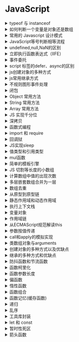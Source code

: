 # JavaScript

<details>
<summary>typeof 与 instanceof</summary>

> `typeof` 和 `instanceof` 常用来判断一个变量类型

typeof 一般只能返回如下几个结果: 

- number
- string
- boolean
- object
- function
- undefined

> `instanceof` 运算符判断是否属于某个构造的实例

#### 参考

- [JS中typeof与instanceof的区别](https://www.cnblogs.com/Trr-984688199/p/6180040.html)
- [JavaScript专题之类型判断(上)](https://github.com/mqyqingfeng/Blog/issues/28)
- [JavaScript专题之类型判断(下)](https://github.com/mqyqingfeng/Blog/issues/30)

</details>

<details>
<summary>如何判断一个变量是对象还是数组</summary>

- typeof + length

由于 `typeof` 都返回 `object`，因此需要加上 `length` 属性判断

```js
(o)=>{
  if(typeof o === 'object'){
    if( typeof o.length === 'number' ){
      return 'Array';
    } else {
      return 'Object';
    }
  }
}
```

- instanceof

```js
var obj = {};
var arr = [];

obj instanceof Object
arr instanceof Array
```

由于数组也是 `Object`，因此在判断的时候，需要先判断是否为 Array，然后才是 Object

```js
(o)=>{
  if(o instanceof Array){
    return 'Array';
  } else if(o instanceof Object){
    return 'Object';
  }
}
```

- constructor

```js
(o)=>{
  if(o.constructor === Array){
    return 'Array';
  } else if(o.constructor === Object){
    return 'Object';
  }
}
```

- toString()

数组原型和对象原型定义的toString()方法不同

```js
(o)=>{
  if(Object.prototype.toString.call(o) === '[object Array]'){
    return 'Array';
  } else if(Object.prototype.toString.call(o) === '[object Object]'){
    return 'Object';
  }
}
```

- Array.isArray()

```js
(o)=>{
  if(Array.isArray(o)){
    return 'Array';
  }
  return 'Object';
}
```

#### 参考

- [JS中typeof与instanceof的区别](https://www.cnblogs.com/Trr-984688199/p/6180040.html)
- [判断一个变量类型是数组还是对象](https://www.cnblogs.com/Walker-lyl/p/5597547.html)

</details>

<details>
<summary>常用的 Javascript 设计模式</summary>

> 设计模式：一套被反复使用、经过分类编目的、代码设计经验的总结

- 单体模式
- 工厂模式
- 单例模式
- 观察者模式（发布订阅模式）
- 策略模式
- 模板模式
- 代理模式
- 外观模式

#### 单体模式（不是单例）

> 只能被实例化一次，将一批相关的属性和方法组织在一起的对象

```js
const Singleton = {
  attribute: true,
  method1: ()=>{},
  method2: ()=>{}
};
```

#### 工厂模式

> 提供创建对象的接口，意思就是根据领导（调用者）的指示（参数），生产相应的产品（对象）

- `简单工厂模式`：使用一个类，通常为单体，来生成实例。
- `复杂工厂模式`：将其成员对象的实列化推到子类中，子类可以重写父类接口方法以便创建的时候指定自己的对象类型

```js
 // 简单工厂模式
const XMLHttpFactory = function(){};

XMLHttpFactory.createXMLHttp = function(){
  let XMLHttp = null;
  if (window.XMLHttpRequest){
    XMLHttp = new XMLHttpRequest()
  } else if (window.ActiveXObject){
    XMLHttp = new ActiveXObject("Microsoft.XMLHTTP")
  }
  return XMLHttp;
}

// XMLHttpFactory.createXMLHttp()这个方法根据当前环境的具体情况返回一个XHR对象。
const AjaxHander = function(){
  const XMLHttp = XMLHttpFactory.createXMLHttp();
}
```

```js
// 复杂工厂模式
const XMLHttpFactory =function(){};

XMLHttpFactory.prototype = {
　　// 如果真的要调用这个方法会抛出一个错误，它不能被实例化，只能用来派生子类
　　createFactory:function(){
  　　throw new Error('我是一个抽象方法，不能直接调用');
　　}
}

const XHRHandler = function(){}; // 定义一个子类

// 子类继承父类原型方法
extend( XHRHandler , XMLHttpFactory );

XHRHandler.prototype = new XMLHttpFactory(); // 把超类原型引用传递给子类,实现继承
XHRHandler.prototype.constructor = XHRHandler; // 重置子类原型的构造器为子类自身

//重新定义createFactory 方法
XHRHandler.prototype.createFactory = function(){
  var XMLHttp = null;
  if (window.XMLHttpRequest){
    XMLHttp = new XMLHttpRequest();
  } else if (window.ActiveXObject){
    XMLHttp = new ActiveXObject("Microsoft.XMLHTTP")
  }
  return XMLHttp;
}
```

#### 单例模式

> 单例模式定义了一个对象的创建过程，此对象只有一个单独的实例

```js
var single = (function(){
  var instance;

  function getInstance(){
　　// 如果该实例存在，则直接返回，否则就对其实例化
    if( instance === undefined ){
        instance = new Constructor();
    }
    return instance;
  }

  function Constructor(){
    // ... 生成单例的构造函数的代码
  }

  return {
      getInstance : getInstance
  }
})();
```

#### 观察者模式

> 定义对象间的一种一对多的依赖关系，以便当一个对象的状态发生改变时，所有依赖于它的对象都得到通知并自动刷新，也被称为是发布订阅模式。  
它需要一种高级的抽象策略，以便订阅者能够彼此独立地发生改变，而发行方能够接受任何有消费意向的订阅者  

```js
var pubsub = {};   // 定义发布者

(function (q) {

  var list = [],  //回调函数存放的数组，也就是记录有多少人订阅了我们东西
    subUid = -1;

  // 发布消息,遍历订阅者
  q.publish = function (type, content) {
    // type 为文章类型，content为文章内容

    // 如果没有人订阅，直接返回
    if (!list[type]) {

      return false;
    }

    setTimeout(function () {
      var subscribers = list[type],
        len = subscribers ? subscribers.length : 0;

      while (len--) {
        // 将内容注入到订阅者那里
        subscribers[len].func(type, content);
      }
    }, 0);

    return true;

  };
  //订阅方法，由订阅者来执行
  q.subscribe = function (type, func) {
    // 如果之前没有订阅过
    if (!list[type]) {
      list[type] = [];
    }

    // token相当于订阅者的id，这样的话如果退订，我们就可以针对它来知道是谁退订了。
    var token = (++subUid).toString();
    // 每订阅一个，就把它存入到我们的数组中去
    list[type].push({
      token: token,
      func: func
    });
    return token;
  };
  //退订方法
  q.unsubscribe = function (token) {
    for (var m in list) {
      if (list[m]) {
        for (var i = 0, j = list[m].length; i < j; i++) {
          if (list[m][i].token === token) {
            list[m].splice(i, 1);
            return token;
          }
        }
      }
    }
    return false;
  };

}(pubsub));

//将订阅赋值给一个变量，以便退订
var xing = pubsub.subscribe('JavaScript', function (type, content) {
  console.log('xing订阅的' + type + ": 内容内容为：" + content);
});

// 发布通知
pubsub.publish('JavaScript', '关于js的内容');
// 退订
pubsub.unsubscribe(girlA);
```

#### 策略模式

> 策略模式指的是定义一些列的算法，把他们一个个封装起来，目的就是将算法的使用与算法的实现分离开来。说白了就是以前要很多判断的写法，现在把判断里面的内容抽离开来，变成一个个小的个体

- Before

```js
function Price(personType, price) {
  //vip 5 折
  if (personType == 'vip') {
    return price * 0.5;
  } 
  else if (personType == 'old'){ //老客户 3 折
    return price * 0.3;
  } else {
    return price; //其他都全价
  }
}
```

- After

```js
// 对于vip客户
function vipPrice() {
  this.discount = 0.5;
}

vipPrice.prototype.getPrice = function (price) {
  　　return price * this.discount;
}
// 对于老客户
function oldPrice() {
  this.discount = 0.3;
}

oldPrice.prototype.getPrice = function (price) {
  return price * this.discount;
}
// 对于普通客户
function Price() {
  this.discount = 1;
}

Price.prototype.getPrice = function (price) {
  return price;
}

// 上下文，对于客户端的使用
function Context() {
  this.name = '';
  this.strategy = null;
  this.price = 0;
}

// strategy 不同客户对应的策略
Context.prototype.set = function (name, strategy, price) {
  this.name = name;
  this.strategy = strategy;
  this.price = price;
}
Context.prototype.getResult = function () {
  console.log(this.name + ' 的结账价为: ' + this.strategy.getPrice(this.price));
}

var context = new Context();
var vip = new vipPrice();
context.set('Vip', vip, 200);
context.getResult(); // Vip 的结账价为: 100
```

#### 模板模式

> 将一些公共方法封装到父类，子类可以继承这个父类，并且可以在子类中重写父类的方法，从而实现自己的业务逻辑

```js
var Interview = function () { };
// 笔试
Interview.prototype.writtenTest = function () {
  console.log("父类前端笔试");
};
// 技术面试
Interview.prototype.technicalInterview = function () {
  console.log("父类技术面试");
};

// 代码初始化
Interview.prototype.init = function () {
  this.writtenTest();
  this.technicalInterview();
};

// 重写父类方法，继承父类其他方法。
var AliInterview = function () { };
// 重置原型，即继承
AliInterview.prototype = new Interview();

// 子类重写方法 实现自己的业务逻辑
AliInterview.prototype.writtenTest = function () {
  console.log("子类前端面试");
}
var AliInterview = new AliInterview();
AliInterview.init();

// 子类前端笔试
// 父类技术面试
```

#### 代理模式

> 代理模式的中文含义就是帮别人做事，javascript的解释为：把对一个对象的访问, 交给另一个代理对象来操作.

```js
// 补打卡事件
var fillOut = function (lateDate) {
  this.lateDate = lateDate;
};

// Boss
var Boss = function (fillOut) {
  this.state = function (isSuccess) {
    console.log("忘记打卡的日期为：" + fillOut.lateDate + ", 补打卡状态：" + isSuccess);
  }
};
// 秘书代理boss 完成补打卡审批
var Secretary = function (fillOut) {
  this.state = function (isSuccess) {
    (new Boss(fillOut)).state(isSuccess); // 替Boss审批
  }
};

// 调用方法：
var secretary = new Secretary(new fillOut("2016-9-11"));
secretary.state("补打卡成功");
```

#### 外观模式

> 通过编写一个单独的函数，来简化对一个或多个更大型的，可能更为复杂的函数的访问。也就是说可以视外观模式为一种简化某些内容的手段，说白了，外观模式就是一个函数，封装了复杂的操作

比如一个跨浏览器的ajax调用

```js
function ajax(type, url, callback, data) {
  // 根据当前浏览器获取对ajax连接对象的引用
  var xhr = (function () {
    if (window.XMLHttpRequest) {
      return new XMLHttpRequest(); // 所有现代浏览器所使用的标准方法
    } else if (window.ActiveXObject) {
      return new ActiveXObject(); // 较老版本的internet Explorer兼容
    }
    // 如果没能找到相关的ajax连接对象，则跑出一个错误。
    throw new Error("Ajax not support in this browser.")
  }()),
    STATE_LOADED = 4,
    STATUS_OK = 200;
  // 一但从服务器收到表示成功的相应消息，则执行所给定的回调方法
  xhr.onreadystatechange = function{
    if (xhr.readyState !== STATE_LOADED) {
      return;
    }
    if (xhr.state == STATUS_OK) {
      callback(xhr.responseText);
    }
  }

  // 使用浏览器的ajax连接对象来向所给定的URL发出相关的调用
  xhr.open(type.toUpperCase(), url);
  xhr.send(data);
}

// 使用方法
ajax("get", "/api/fetch", function (result) {
  alert('收到的数据为：' + result);
})
```

#### 参考

- [常用的javascript设计模式](https://www.cnblogs.com/xianyulaodi/p/5827821.html)

</details>

<details>
<summary> JavaScript等号判断相等流程 </summary>

#### ===运算符判断相等的流程是怎样的

- 类型不同，不等
- null，undefined，boolean，number这四个类型的只要值(数值)相等，就相等，0 === 0 //true
- 只要其中有一个为NAN，则不等
- string类型，长度/内容/编码不同，都是不等，相同位置包含相同的16位，相等
- 指向相同的对象，数组，函数，则相等，若指向不同对象，不等

#### ==运算符判断相等的流程是怎样的

- 若类型不同，则按===规则判断
- 类型不同，则启用隐式类型转换
- 有NAN，一律返回false
- 有布尔类型，布尔类型转换成数字比较
- 有string类型，两种情况： 1. 对象，对象用toString方法转换成string相比。2.数字，string类型转换成数字进行比较
- null和undefined不会相互转换，相等
- 有数字类型，和对象相比，对象用valueof转换成原始值进行比较
- 其他情况，一律返回false

#### 参考

- [javascript等号判断相等流程](https://segmentfault.com/a/1190000006813184)

</details>

<details>
<summary> undefined,null,NaN的区别 </summary>

#### 类型分析

> JavaScript中的数据类型有 undefined,boolean,number,string,object等5种，前4种为原始类型，第5种为引用类型

```js
var a1;
var a2 = true;
var a3 = 1;
var a4 = "Hello";
var a5 = new Object();
var a6 = null;
var a7 = NaN;
var a8 = undefined;

typeof a  // undefined
typeof a1 // undefined
typeof a2 // boolean
typeof a3 // number
typeof a4 // string
typeof a5 // object
typeof a6 // object
typeof a7 // number
```

可以看出 `未定义的值` 和定义未赋值的为 `undefined`，`null` 是一种特殊的 `object` ,`NaN` 是一种特殊的 `number`

#### 比较运算

```js
var a1;  // undefined
var a2 = null;
var a3 = NaN;

a1 == a2 // true
a1 != a2 // false
a1 == a3 // false
a1 != a3 // true
a2 == a3 // false
a2 != a3 // true
a3 == a3 // false
a3 != a3 // true
```

1）`undefined` 与 `null` 是相等  
2）`NaN` 与任何值都不相等，与自己也不相等  

> null 表示无值，而 undefined 表示一个未声明的变量，或已声明但没有赋值的变量，或一个并不存在的对象属性

#### 参考

- [undefined,null,NaN的区别](https://www.jb51.net/article/44472.htm)

</details>

<details>
<summary>立即执行函数表达式（IIFE）</summary>

#### 参考

- [立即执行函数表达式（IIFE）](https://segmentfault.com/a/1190000003985390)

</details>

<details>
<summary>事件委托</summary>

#### 参考

- [事件委托](https://www.cnblogs.com/liugang-vip/p/5616484.html)

</details>

<details>
<summary>script 标签的defer、async的区别</summary>

> 由于解释器在解析执行js代码期间会阻塞页面其余部分的渲染，对于存在大量js代码的页面来说会导致浏览器出现长时间的空白和延迟

- `defer` 和 `async` 在网络加载过程是一致的，都是异步加载并执行的
- 两者的区别在于脚本加载完成之后何时执行，`defer` 执行需要等到文档所有元素解析完成之后，DOMContentLoaded事件触发执行之前，而 `async` 是加载完成后立即执行
- 如果存在多个有 `defer` 属性的脚本，那么它们是按照 `加载顺序` 执行脚本的；而对于 `async`，它的加载和执行是紧紧挨着的，无论声明顺序如何，只要加载完成就立刻执行，它对于应用脚本用处不大，因为它完全不考虑依赖

#### 参考

- [script标签中defer和async属性的区别](https://www.cnblogs.com/neusc/archive/2016/08/12/5764162.html)

</details>

<details>
<summary>js创建对象的多种方式</summary>

- 对象字面量
- 内置构造函数
- 构造函数模式
- 原型
- class

#### 参考

- [js创建对象的多种方式及优缺点](https://www.cnblogs.com/cythia/p/6958021.html)
- [JavaScript深入之创建对象的多种方式以及优缺点](https://github.com/mqyqingfeng/Blog/issues/15)

</details>

<details>
<summary>js常用继承方式</summary>

- 原型

```js
function Parent() { }
function Child() {}

Child.prototype = new Parent();
```

- 构造函数

```js
function Parent(name, age) {
  this.name = name;
  this.age = age;
}

function Child(name, age) {
  Parent.call(this, name, age); // 或者apply
}
```

- extends

```js
class Parent (){ }
class Child extends Parent { }
```

#### 参考

- [js中实现继承的几种方式](https://www.cnblogs.com/diligentYe/p/6413450.html)
- [JavaScript深入之继承的多种方式和优缺点](https://github.com/mqyqingfeng/Blog/issues/16)

</details>

<details>
<summary>不规则图形事件处理</summary>

**热区处理**

</details>

<details>
<summary>闭包</summary>

> 一个拥有许多变量和绑定了这些变量的环境的表达式（通常是一个函数），因而这些变量也是该表达式的一部分

> 闭包 = 函数 + 函数能够访问的自由变量  
> 自由变量是指在函数中使用的，但既不是函数参数也不是函数的局部变量的变量

**从技术的角度讲，所有的JavaScript函数都是闭包**

```js
var a = 1;

function foo() {
  console.log(a);
}

foo();
```

> foo 函数可以访问变量 a，但是 a 既不是 foo 函数的局部变量，也不是 foo 函数的参数，所以 a 就是自由变量。  
> 那么，函数 foo + foo 函数访问的自由变量 a 不就是构成了一个闭包嘛

因此这也就能解释为什么 `所有的JavaScript函数都是闭包`

#### 参考

- [全面理解Javascript闭包和闭包的几种写法及用途](https://www.cnblogs.com/yunfeifei/p/4019504.html)
- [学习Javascript闭包（Closure）](http://www.ruanyifeng.com/blog/2009/08/learning_javascript_closures.html)
- [JavaScript深入之闭包](https://github.com/mqyqingfeng/Blog/issues/9)

</details>

<details>
<summary>Object 常用方法</summary>

#### 参考

- [Object | MDN](https://developer.mozilla.org/zh-CN/docs/Web/JavaScript/Reference/Global_Objects/Object)

</details>

<details>
<summary>String 常用方法</summary>

#### 参考

- [String | MDN](https://developer.mozilla.org/en-US/docs/Web/JavaScript/Reference/Global_Objects/String)

</details>

<details>
<summary>Array 常用方法</summary>

#### 参考

- [Array | MDN](https://developer.mozilla.org/en-US/docs/Web/JavaScript/Reference/Global_Objects/Array)

</details>

<details>
<summary>JS 实现千分位</summary>

- 正则

```js
function format (num) {  
  var reg=/\d{1,3}(?=(\d{3})+$)/g;   
  return (num + '').replace(reg, '$&,');  
}
```

- for循环

```js
function format(num){  
  num=num+'';//数字转字符串  
  var str="";//字符串累加  
  for(var i=num.length- 1,j=1;i>=0;i--,j++){  
      if(j%3==0 && i!=0){//每隔三位加逗号，过滤正好在第一个数字的情况  
          str+=num[i]+",";//加千分位逗号  
          continue;  
      }  
      str+=num[i];//倒着累加数字
  }  
  return str.split('').reverse().join("");//字符串=>数组=>反转=>字符串  
} 
```

#### 参考

- [JS 实现千分位](https://www.cnblogs.com/lvmylife/p/8287247.html)

</details>

<details>
<summary>深拷贝</summary>

```js
function deepClone(obj){
    let objClone = Array.isArray(obj)?[]:{};
    if(obj && typeof obj==="object"){
        for(key in obj){
            if(obj.hasOwnProperty(key)){
                //判断ojb子元素是否为对象，如果是，递归复制
                if(obj[key]&&typeof obj[key] ==="object"){
                    objClone[key] = deepClone(obj[key]);
                }else{
                    //如果不是，简单复制
                    objClone[key] = obj[key];
                }
            }
        }
    }
    return objClone;
}
```

#### 参考

- [JS 深拷贝](https://www.cnblogs.com/echolun/p/7889848.html)
- [JavaScript专题之深浅拷贝](https://github.com/mqyqingfeng/Blog/issues/32)

</details>

<details>
<summary>函数式编程</summary>

> 将复杂过程抽象成单一处理逻辑的纯函数编码思想，即一个函数只干一件事件，相同输入对应相同输出，不受外部环境影响，执行过程也不影响外部环境

#### 参考

- [漫谈 JS 函数式编程](http://web.jobbole.com/91602/)

</details>

<details>
<summary>import 和 require</summary>

- `require` 是 `AMD|CommonJS` 规范的实现，动态加载模块，在运行时确定模块的依赖关系及输入/输出的变量
- `import` 静态加载，在编译时期就确定输入/输出的变量

#### 参考

- [JS 中的require 和 import 区别](https://www.cnblogs.com/ariel-zhang/p/7127714.html)
- [Javascript(es2016) import和require用法和区别](https://blog.csdn.net/chinaycheng/article/details/52559439)
- [前端模块化（CommonJs,AMD和CMD）](https://www.jianshu.com/p/d67bc79976e6)

</details>

<details>
<summary>回调狱</summary>

- Promise
- async / await
- Generator
- * / yeild

#### 参考

- [JavaScript中避免回调地狱方法](https://blog.csdn.net/m0_37263637/article/details/80742239)

</details>

<details>
<summary>JS实现sleep</summary>

```js
function sleep(numberMillis) {
  var now = new Date();
  var exitTime = now.getTime() + numberMillis;
  while (true) {
    now = new Date();
    if (now.getTime() > exitTime)
      return;
  }
} 
```

#### 参考

- [javascript里模拟sleep(两种实现方式)](https://www.jb51.net/article/33581.htm)

</details>

<details>
<summary>值类型和引用类型</summary>

- 基本数据类型：`undefined`、`null`、`boolean`、`number`、`string`、`symbol`
- 引用数据类型：`object`、`array`、`function`

值类型直接指向值，引用类型指向内存地址

#### 参考

- [JS 的基本数据类型和引用数据类型](https://github.com/zanjs/awesome-frontend-interview/issues/6)

</details>

<details>
<summary>mul函数</summary>

- 递归 和 valueOf

```js
function mul(x) {
  const res = (y) => mul(x * y);
  res.valueOf = () => x;
  return res;
}
```

#### 参考

- [mul函数](https://www.cnblogs.com/newh5/p/6337038.html)

</details>

<details>
<summary>简单的模板引擎</summary>

主要思想通过 `new Function` 构造可执行的方法

```js
var fn = new Function("arg", "console.log(arg + 1);");
```

等同于

```js
var fn = function(arg) {
  console.log(arg + 1);
}
```

#### 参考

- [教你使用javascript简单写一个页面模板引擎](https://www.jb51.net/article/65480.htm)
- [underscore 系列之实现一个模板引擎(上)](https://github.com/mqyqingfeng/Blog/issues/63)
- [underscore 系列之实现一个模板引擎(下)](https://github.com/mqyqingfeng/Blog/issues/70)

</details>

<details>
<summary>JS 切割等长度的小数组</summary>

```js
const chunk = (arr, size) =>
Array.from({length: Math.ceil(arr.length / size)}, (v, i) => arr.slice(i * size, i * size + size));
// chunk([1,2,3,4,5], 2) -> [[1,2],[3,4],[5]]
```

#### 参考

- [30-seconds-of-code](https://github.com/kujian/30-seconds-of-code#chunk)

</details>

<details>
<summary>计算数组中值的出现次数</summary>

```js
const counts = (arr, value) => arr.reduce((a, v) => v === value ? a + 1 : a + 0, 0);
```

#### 参考

- [30-seconds-of-code](https://github.com/kujian/30-seconds-of-code#countoccurrences)

</details>

<details>
<summary>多层嵌套数组合并为一层</summary>

```js
const deepFlatten = arr => [].concat(...arr.map(v => Array.isArray(v) ? deepFlatten(v) : v));
```

#### 参考

- [30-seconds-of-code](https://github.com/kujian/30-seconds-of-code#deepFlatten)

</details>

<details>
<summary>数组去重</summary>

这种方式有意思哈

```js
const unique = arr => arr.filter(i => arr.indexOf(i) === arr.lastIndexOf(i));
```

#### 参考

- [30-seconds-of-code](https://github.com/kujian/30-seconds-of-code#filternonunique)
- [JavaScript专题之数组去重](https://github.com/mqyqingfeng/Blog/issues/27)

</details>

<details>
<summary>从原型到原型链</summary>

`prototype` `__proto__` 是属性，并不是原型；`prototype` 是构造函数上的属性，而 `__proto__` 是实例对象上的属性; 而 构造的`prototype`属性指向的是一个对象，而这个对象才是原型，而实例对象的`__proto__`属性也是执行这个原型

即： `构造.prototype` === `原型` === `实例.__proto__`

而原型有一个 `constructor` 属性，这个属性指向的又是构造，因此又有了 

`原型.constructor` === `构造`,也有了下边的推导：

`原型.constructor` === `构造` === `构造.prototype.constructor` === `实例.__proto__.constructor`

#### 参考

- [JavaScript深入系列](https://github.com/mqyqingfeng/Blog/issues/2)

</details>

<details>
<summary>静态作用域和动态作用域</summary>

> 一个概念 静态作用域 即是 `词法作用域`

- JavaScript 采用的是`词法作用域`，函数的作用域在函数定义的时候就决定了
- 相对于静态的`动态作用域`，动态的作用域是在函数执行的时候决定的.

**变量提升**： 提升的是`声明`，不包含初始操作  
**函数提升**：同样提升的是 函数`声明`,而函数表达式不能提升的(`var fun = ()=>{}`; fun，虽然是个函数，但它(`fun`)是一个函数表达式，和普通的变量声明一样)，且 **函数提升优先级高于变量提升** ，如  

```js
f(); 
var scope = "local scope"; 
function f() { return ; } // 这里的scope是undefined

// 等价于

function f() {return scope};
var scope; // 变量提升，提升的只是申明
f(); // 执行的时候变量并没有赋值，所以是undefined
scope = "local scope";
```

#### 参考

- [JavaScript词法作用域和动态作用域](https://github.com/mqyqingfeng/Blog/issues/3)

</details>

<details>
<summary>执行上下文栈</summary>

> 管理JavaScript执行上下文的栈对象

JavaScript 的可执行代码(executable code)的类型：

- 全局代码
- 函数代码
- eval代码

栈底是全局上下文，只有当整个应用程序结束的时候，`执行上下文栈 EC-Stack`才会被清空

#### 参考

- [JavaScript深入之执行上下文栈](https://github.com/mqyqingfeng/Blog/issues/4)

</details>

<details>
<summary>变量对象</summary>

> 当 JavaScript 代码执行一段可执行代码(executable code)时，会创建对应的执行上下文(execution context)。对于每个执行上下文，都有三个重要属性：

- 变量对象(Variable object，VO)
- 作用域链(Scope chain)
- this

> 变量对象是与执行上下文相关的数据作用域，存储了在上下文中定义的变量和函数声明

`变量对象` ：个人理解为存储了当前上下文对象下的 `变量`和 `函数声明` 的一个容器对象  

> 不同上下文下的变量对象是不同的，分为 `全局上下文下的变量对象` 和 `函数上下文下的变量对象`

### 全局上下文下的变量对象

> 全局上下文中的变量对象就是全局对象，如 浏览器中的 `window` 对象，Nodejs中的 `global`  
> 全局上下文下的变量对象使用 `VO` 表示  

### 函数上下文下的变量对象

> 函数上下文下中我们使用活动对象(activation object) `AO` 来表示变量对象

> **活动对象和变量对象其实是一个东西**，只是变量对象是规范上的或者说是引擎实现上的，不可在 JavaScript 环境中访问，只有到当进入 `一个执行上下文` 中，这个执行上下文的变量对象才会被激活，所以才叫 `activation object` ，而只有被激活的变量对象，也就是活动对象上的各种属性才能被访问

个人理解为：变量对象是一个抽象的概念或抽象实现，最开始（`声明的阶段`）是不能直接获取的；而只有在 `进入函数上下文`，`执行` 的时候（`解析的阶段`）才能被访问，也就是从 `VO`要变成 `AO`的话，需要 `进入函数上下文`

**执行上下文的代码会分成两个阶段进行处理：分析和执行，我们也可以叫做：**

- 进入执行上下文
- 代码执行

### 进入执行上下文

> 当进入执行上下文时，这时候还没有执行代码，

变量对象会包括：

1. 函数的所有形参 (如果是函数上下文)
    - 由名称和对应值组成的一个变量对象的属性被创建
    - 没有实参，属性值设为 undefined
2. 函数声明
    - 由名称和对应值（函数对象(function-object)）组成一个变量对象的属性被创建
    - 如果变量对象已经存在相同名称的属性，则完全替换这个属性
3. 变量声明
    - 由名称和对应值（undefined）组成一个变量对象的属性被创建；
    - 如果变量名称跟已经声明的形式参数或函数相同，则变量声明不会干扰已经存在的这类属性

个人理解为：分为三个阶段:

> 函数上下文才会有这个阶段，会先进行函数参数的声明，即 `形参初始阶段`，这个阶段变量对象的`属性`的会被创建，而形参的名称作为 `key`，值 `value` 为调用时的值；这个阶段没有实参，其值全都是 `undefined`,如：

```js
AO = {
  arguments:{...},
  param: value,
  param: value,
}
```

> 第二个阶段是 `函数声明的阶段` ，在这个阶段中变量对象 `属性`被创建，而 `函数名` 会作为 `key`，其值是这个函数，如果存在同名函数的话，后边的会覆盖前边的函数声明，如：

```js
AO = {
  arguments:{...},
  fun: ()=>{},
  fun: ()=>{},
}
```

> 第三个阶段是 `变量声明的阶段` ，在这个阶段变量被声明，`变量名` 作为 `key`,其值全都是 `undefined`，如果变量名称跟 `已经声明的形式参数` 或 `函数相同`，那么这个变量声明直接跳过(忽略不执行)，因此 *变量声明不会干扰已经存在的这个属性*，如：

```js
AO = {
  arguments:{...},
  variable: undefined,
  variable: undefined,
}
```

### 代码执行阶段

> 在代码执行阶段，会顺序执行代码，根据代码，修改变量对象的值

```js
AO = {
  arguments:{...},
  param: value,
  param: value,
  fun: ()=>{},
  fun: ()=>{},
  variable: value,
  variable: value,
}
```

> 总结

- `全局上下文`的 `变量对象` 初始化是 `全局对象`
- `函数上下文` 的 `变量对象` 初始化 `只` 包括 `Arguments 对象`
- 在 `进入执行上下文` 时会给 `变量对象` 添加 `形参`、`函数声明`、`变量声明` 等初始的属性值
- 在 `代码执行` 阶段，会再次修改变量对象的属性值，`具体的代码执行操作`

注意：

> 注重注意的是`进入执行上下文`第二个阶段，这个阶段有了 `形参` `函数声明` 但 `变量声明` 只是声明，变量具体的值需要到代码执行的时候才能确定

如下代码：

```js
console.log(foo);

function foo(){
    console.log("foo");
}

var foo = 1;
```

等价于

```js
var foo = ()=>{} // 函数声明，函数提升
// var foo; 变量声明，变量提升，由于与函数同名，被忽略，因此不执行
console.log(foo); // 打印出来的值是函数

foo = 1; // foo 被重新赋值为变量的值
```

#### 参考

- [JavaScript深入之变量对象](https://github.com/mqyqingfeng/Blog/issues/5)

</details>

<details>
<summary>作用域链</summary>

> 当查找变量的时候，会先从当前上下文的变量对象中查找，如果没有找到，就会从父级(词法层面上的父级)执行上下文的变量对象中查找，一直找到全局上下文的变量对象，也就是全局对象。这样由多个执行上下文的变量对象构成的链表就叫做作用域链

个人理解为：作用域链就是保存了当前上下文，和所有父级(词法层面父级)上下文的一个栈集合，而这个上下文环境是使用 `VO` 对象保存，而在函数具体的执行阶段(执行代码的时候) ，由 `VO` 转化成 `AO`，而这个作用域链会在函数中使用一个叫 `Scope` 的属性定义，`Scope` 就是当前函数能访问的所有上下文的集合数组，因此函数能根据这个集合查找自己能访问的属性或变量

如原文例子：

```js
function foo() {
  function bar() {
    ...
  }
}
```

1. 第一步：`foo` 函数进入到函数声明，形参初始化，变量声明的阶段，这个时候呢，会创建 `VO`对象，并保存当前函数能访问的`VO`引用到上下文中的 `Scope`，最外层始终是有一个 `全局VO` 的，不然我们怎么能在函数内部访问到全局变量和函数呢，即

```js
// foo 的 VO 对象
VO = {
  arguments: {...},
  bar: undefined,
  this,
}
```

```js
ECStack = [
  fooContext:{
    Scope:[global.VO]
  },
  globalContext,
]
```

2. 函数 `foo` 执行的时候，会先做好准备工作（预编译吧），VO 变成 `AO`，并在这个阶段完成变量赋值等初始操作，并且 把当前函数的作用域保存到 上下文的作用域链 `Scope` 当中,即

```js
ECStack = [
  fooContext:{
    Scope:[foo.AO, global.VO]
  },
  globalContext:{
    Scope:[global.VO]
  },
]
```

至于为什么在函数执行阶段的准备阶段，才进行当前作用域链的拷贝工作，个人理解为在之前的阶段（声明阶段），函数自己都不知道能访问到哪些东西，因为申明阶段的所有变量都是 `undefined`,因此在 `完成准备阶段之后，执行代码之前`，保存当前上下文的引用到作用域链，那么接下来执行代码的时候就能够通过作用域链访问到所有定义过的属性或方法

3. 在 `foo` 进入上下文，foo内部函数声明阶段的时候，`bar` 函数被申明，那么`bar` 的 `AO` 被创建，同样的也会保留自己能访问到的所有父级上下文到自己上下文的 `Scope` ，即

```js
ECStack = [
  barContext:{
    Scope:[bar.AO, foo.VO, global.VO]
  },
  fooContext:{
    Scope:[foo.AO, global.VO]
  },
  globalContext:{
    Scope:[global.VO]
  },
]
```

有点比较重要的是 `只有当函数执行的时候才会进行压栈的操作`，上边的 `ECStack` 只是为了展示 `Scope` 保存的内容  

其次，在我们的 `闭包` 操作当中，内部函数(`bar`)在外部函数(`foo`)执行结束后，任能继续访问外部函数定义的变量，那也是因为 `内部函数` 的上下文中作用域链保存了外部函数的 `AO` 对象，即使 外部函数已经执行完毕，并外部上下文被销毁，但由于还保留着对外部 `AO` 的引用，内存中数据并没有销毁，因此也是能够访问的，那么如下闭包的例子也就能解释了

```js
function outter() {
  var param = 1;
  function inner() {
    console.log(param)
  }

  return inner;
}

outter()();
```

#### 参考

- [JavaScript深入之作用域链](https://github.com/mqyqingfeng/Blog/issues/6)
- [JavaScript深入之执行上下文](https://github.com/mqyqingfeng/Blog/issues/8)

</details>

<details>
<summary>从ECMAScript规范解读this</summary>

还理解不了😅

#### 参考

- [JavaScript深入之从ECMAScript规范解读this](https://github.com/mqyqingfeng/Blog/issues/7)

</details>

<details>
<summary>参数按值传递</summary>

函数参数传递的时候，参数数据类型分为

- 值类型
- 引用类型

但这只是参数的类型，真正在传递给函数的时候，值类型传递值的拷贝  

而引用类型参数传递 **引用的拷贝**，原文讨论中有一个形象的比喻就是，`文件`、`文件夹` 和 `快捷方式` ，那么值传递就是直接拷贝文件，而引用类型是拷贝的快捷方式，因此在函数内部 `直接` 修改值，就是修改了快捷方式，将引用地址改变而已，并没有修改引用地址所指向的具体指，然后在函数内部修改 `引用地址所指向的值`,那么相当于修改原来的文件

#### 参考

- [JavaScript深入之参数按值传递](https://github.com/mqyqingfeng/Blog/issues/10)

</details>

<details>
<summary>call和apply的模拟实现</summary>

思路为：

- 将函数赋值给要绑定的 `this` 对象的一个属性
- 执行这个属性指向的函数
- 删除该属性

```js
Function.prototype.call = function(context) {
  // 首先要获取调用call的函数，用this可以获取
  context.fn = this; // 将函数赋值给要绑定的 `this` 对象的一个属性
  context.fn(); // 执行这个属性指向的函数
  delete context.fn; // 删除该属性
}

var foo = {
  value: 1
};

function bar() {
  console.log(this.value);
}

bar.call(foo);
```

#### 参考

- [JavaScript深入之call和apply的模拟实现](https://github.com/mqyqingfeng/Blog/issues/11)

</details>

<details>
<summary>类数组对象与arguments</summary>

#### 参考

- [JavaScript深入之类数组对象与arguments](https://github.com/mqyqingfeng/Blog/issues/14)

</details>

<details>
<summary>创建对象的多种方式以及优缺点</summary>

4.1

```js
function Person(name) {
    this.name = name;
    if (typeof this.getName != "function") {
        Person.prototype = {
            constructor: Person,
            getName: function () {
                console.log(this.name);
            }
        }
    }
}

var person1 = new Person('kevin');
var person2 = new Person('daisy');

// 报错 并没有该方法
person1.getName();

// 注释掉上面的代码，这句是可以执行的。
person2.getName();
```

个人对于原文这个示例的理解：

> 讨论中有个示例图，解释的比较清楚的一点是：js创建一个对象时是 `先建立原型关系`，而 `后执行构造函数`  
那么在 `第一个` `var person1= new Person('Kevin')` 调用的时候，函数(类)的 `Person.prototype` 还并没有被修改，然后再执行类似 `Person.apply(obj)` 的操作，在这个apply操作中，构造被执行，那么 `if` 里边的内容被执行，然后 `Person.prototype` 才被修改，指向新的一个字面量对象，
重点是，这个时候 `person1` 的原型还是指向的被 `修改之前` 的 `Person.prototype`，而在第二次 `var person2 = new Person('Daisy')` 的时候，`Person.prototype` 已经被修改，因此 `person1` 原型上是没有 `getName`，而 `person2` 可以正常调用

#### 参考

- [JavaScript深入之创建对象的多种方式以及优缺点](https://github.com/mqyqingfeng/Blog/issues/15)

</details>

<details>
<summary>继承的多种方式和优缺点</summary>

对于原文示例 6 寄生组合式继承，及直接写 `Child.prototype = Parent.prototype;` 的方式的理解

```js
function Parent (name) {
    this.name = name;
    this.colors = ['red', 'blue', 'green'];
}

Parent.prototype.getName = function () {
    console.log(this.name)
}

function Child (name, age) {
    Parent.call(this, name);
    this.age = age;
}

Child.prototype = new Parent();

var child1 = new Child('kevin', '18');
```

```js
function Parent (name) {
    this.name = name;
    this.colors = ['red', 'blue', 'green'];
}

Parent.prototype.getName = function () {
    console.log(this.name)
}

function Child (name, age) {
    Parent.call(this, name);
    this.age = age;
}

// 关键的三步
var F = function () {};

F.prototype = Parent.prototype;

Child.prototype = new F();


var child1 = new Child('kevin', '18');
```

这关键的第三步，个人这样理解的

> 第一种方式 `Child.prototype = new Parent()`，Child的原型直接指向的是Parent的 `实例`，这种方式会调用两次 Parent 构造这一点毋庸置疑，有意思的是修改为

```js
// 关键的三步
var F = function () {};
F.prototype = Parent.prototype;
Child.prototype = new F();
```

```js
Child.prototype = Parent.prototype;
```

这两种方式，区别在于下边一种是将Child的原型直接指向了Parent的原型，因此在修改Child.prototype的时候，是会修改到Parent.prototype，因为这两个指向的是同一个对象(原型是一个对象)，而使用 `F` 中间函数的方式，我的理解为 Child的原型指向`F` 的实例，而实例 `new F()` 的原型才是指向 `Parent.prototype` ，因此如下图：

```
Child.prototype -> `new F()`: F实例 -- F实例.__proto__ --> Parent.prototype -> {}:Parent的原型
```

那么在修改 Child.prototype 的时候，其实是在 `实例F` 上修改而已，没有直接在Parent.prototype 上修改

可以理解为在 Child 和 Parent 之间添加了一个 `中间层` ，但是这并没有破坏原型的继承

#### 参考

- [JavaScript深入之继承的多种方式和优缺点](https://github.com/mqyqingfeng/Blog/issues/16)

</details>

<details>
<summary>防抖函数和节流函数</summary>

概念解释

- 函数防抖: 频繁触发,一段时间内没有重复触发，才会执行一次函数
- 函数节流: 频繁触发,一段时间内只执行一次函数

防抖原理：`clearTimeout & setTimeout` 的运用

```js
function debounce(func, wait) {
  var timeout;
  return function () {
    clearTimeout(timeout)
    timeout = setTimeout(func, wait);
  }
}
```

节流原理：函数 `执行标示` + `clearTimeout & setTimeout` 的运用

```js
function throttle(func, wait) {
  var timeout;
  var previous = 0;

  return function() {
    context = this;
    args = arguments;
    if (!timeout) { // 执行过后 timeout 是有值的，直到被赋值 null
      timeout = setTimeout(function(){
        timeout = null; // 关键操作
        func.apply(context, args)
      }, wait)
    }
  }
}
```

#### 参考

- [JavaScript专题之跟着underscore学防抖](https://github.com/mqyqingfeng/Blog/issues/22)
- [JavaScript专题之跟着underscore学节流](https://github.com/mqyqingfeng/Blog/issues/26)
- [js函数节流和函数防抖](https://www.cnblogs.com/fanfan-code/p/6400282.html)

</details>

<details>
<summary>函数柯里化</summary>

> 柯里化是一种将使用多个参数的一个函数转换成一系列使用一个参数的函数的技术  
即：`1` 个 `n元` 的函数，转化为 `n` 个 `1元` 的函数

#### 参考

- [JavaScript专题之函数柯里化](https://github.com/mqyqingfeng/Blog/issues/42)

</details>

<details>
<summary>函数参数长度</summary>

- `函数.length` 为函数形参个数
- `arguments` 执行时实参个数

```js
var fun = function(a, b){
  console.log(arguments.length);
}

fun.length; // 2
fun(1, 2 , 3) // 3
```

#### 参考

- [JavaScript专题之函数柯里化 | issuecomment](https://github.com/mqyqingfeng/Blog/issues/42#issuecomment-362534423)
</details>

<details>
<summary>偏函数</summary>

> 将一个 `n元` 函数转换成一个 `n - x 元` 函数

#### 参考

- [JavaScript专题之偏函数](https://github.com/mqyqingfeng/Blog/issues/43)
</details>

<details>
<summary>惰性函数</summary>

- 非惰性函数写法

```js
function addEvent (type, el, fn) {
    if (window.addEventListener) {
        el.addEventListener(type, fn, false);
    }
    else if(window.attachEvent){
        el.attachEvent('on' + type, fn);
    }
}
```

- 惰性函数写法

```js
function addEvent (type, el, fn) {
    if (window.addEventListener) {
        addEvent = function (type, el, fn) {
            el.addEventListener(type, fn, false);
        }
    }
    else if(window.attachEvent){
        addEvent = function (type, el, fn) {
            el.attachEvent('on' + type, fn);
        }
    }
    
    addEvent(type, el, fn);
}
```

> 当我们每次都需要进行条件判断，其实只需要判断一次，接下来的使用方式都不会发生改变的时候，想想是否可以考虑使用惰性函数

两种写法对比分析：

> 惰性函数优势在于，再次执行时，并不需要再次判断，而是在第一次执行函数过程中，就将当前正确的方法重新赋值给了当前函数，那这样就可以减低执行时间，因此也是对函数的一种优化，之所以在函数内部执行一次函数 `addEvent` ，是因为第一次执行函数的时候 `if else` 只是对 `addEvent` 做了处理，并没有对 当前执行函数进行操作，因此在重新执行一次，即可达到在执行函数的同时并对函数进行惰性操作

#### 参考

- [JavaScript专题之惰性函数](https://github.com/mqyqingfeng/Blog/issues/44)
</details>

<details>
<summary>函数组合</summary>

还不能完全理解 😓 ，但这种方式将一个复杂的函数，颗粒化为多个简单的函数，这样可以提高代码复用和降低耦合，并且逻辑也更加清晰

#### 参考

- [JavaScript专题之函数组合](https://github.com/mqyqingfeng/Blog/issues/45)
</details>

<details>
<summary>函数记忆(缓存函数)</summary>

> 原理上把参数和对应的结果数据存到一个对象中，调用时，判断参数对应的数据是否存在，存在就返回对应的结果数据

```js
var memoize = function(func, hasher) {
    var memoize = function(key) {
        var cache = memoize.cache;
        var address = '' + (hasher ? hasher.apply(this, arguments) : key);
        if (!cache[address]) {
            cache[address] = func.apply(this, arguments);
        }
        return cache[address];
    };
    memoize.cache = {};
    return memoize;
};

var add = function(a, b, c) {
  return a + b + c;
}

var memoizedAdd = memoize(add, function(){
    var args = Array.prototype.slice.call(arguments)
    return JSON.stringify(args)
})

memoizedAdd(1, 2, 3)
```

#### 参考

- [JavaScript专题之函数记忆](https://github.com/mqyqingfeng/Blog/issues/46)
</details>

<details>
<summary>递归</summary>

- 尾调用

> 尾调用，是指函数内部的最后一个动作是函数调用。该调用的返回值，直接返回给函数

```js
// 尾调用
function f(x){
    return g(x);
}

// 非尾调用
function f(x){
    return g(x) + 1; // g(x) 的返回值还需要跟 1 进行计算后，f(x)才会返回值，因此这个不是尾调用
}
```

*由于 **尾调用** 对于函数执行上下文栈，在 `return` 操作时会先弹出父级上下文栈，因此在递归函数执行优化方面有优势*

```js
ECStack.push(<f> functionContext);
ECStack.pop();
ECStack.push(<g> functionContext);
ECStack.pop();
```

#### 参考

- [JavaScript专题之递归](https://github.com/mqyqingfeng/Blog/issues/49)
</details>

<details>
<summary>乱序</summary>

两种排序写法：

- 插入排序

```js
function InsertionSort(a, from, to) {
    for (var i = from + 1; i < to; i++) {
        var element = a[i];
        for (var j = i - 1; j >= from; j--) {
            var tmp = a[j];
            // comparefn，如果这个比较函数，使用 `Math.ramdom - 0.5` 的话，就存在乱序不完整的问题
            var order = comparefn(tmp, element);
            if (order > 0) {
                a[j + 1] = tmp;
            } else {
                break;
            }
        }
        a[j + 1] = element;
    }
};
```

- Fisher–Yates

> 原理：当前元素与以后随机位置的元素进行交换

```js
function shuffle(a) {
    var j, x, i;
    for (i = a.length; i; i--) {
        j = Math.floor(Math.random() * i);
        x = a[i - 1];
        a[i - 1] = a[j];
        a[j] = x;
    }
    return a;
}
```

#### 参考

- [JavaScript专题之乱序](https://github.com/mqyqingfeng/Blog/issues/51)
</details>

<details>
<summary>工具库封装</summary>

有如下几个知识点：

- `root` 挂载

```js
var root = (typeof self == 'object' && self.self == self && self) ||
           (typeof global == 'object' && global.global == global && global) ||
           this ||
           {};

var _ = function() {}

root._ = _;
```

- 面向对象和面向函数的实现

示例写法：

```js
// 函数式风格
_.each([1, 2, 3], function(item){
    console.log(item)
});

// 面向对象风格
_([1, 2, 3]).each(function(item){
    console.log(item)
});
```

实现方式：

```js
var _ = function(obj) {
    if (!(this instanceof _)) return new _(obj);
    this._wrapped = obj;
};
```

- 内部值缓存

```js
this._wrapped = obj;
```

- 函数方法挂载到函数原型

> 遍历函数上的方法然后赋值给函数原型

```js
_.prototype[func] = function() {
    var args = [this._wrapped];
    Array.prototype.push.apply(args, arguments);
    return func.apply(_, args);
};
```

- 链式调用

> 原理：`return` 当前函数对象，而不是直接返回结果，结果通过单独的方法调用，如 `vlaue`

```js
_.fun = function (obj) {
    var instance = _(obj);
    instance._chain = true;
    return instance;
};

_.prototype.value = function (){
  return this._wrapped;
}
```

- 防冲突函数

> 原理为先缓存冲突之前的值，然后将缓存之前的值重新赋值给冲突的变量，最后将当前工具函数对象，直接返回给接收的全局变量

```js
// 源码一开始的时候便储存之前的 _ 对象
var previousUnderscore = root._; // 假设root为window对象，即 window._; 那么previousUnderscore即缓存了之前的window._对象

_.noConflict = function() {
    root._ = previousUnderscore; // 执行函数时就将window._ = 重新赋值回去了
    return this; // 返回this 就是返回了当前函数对象，即 _ ;
};

var $ = _.noConflict(); // _ 对象那么就通过 $ 接收了
```

#### 参考

- [underscore 系列之如何写自己的 underscore](https://github.com/mqyqingfeng/Blog/issues/56)
- [underscore 系列之链式调用](https://github.com/mqyqingfeng/Blog/issues/57)
- [underscore 系列之防冲突与 Utility Functions](https://github.com/mqyqingfeng/Blog/issues/62)
</details>

<details>
<summary>let 和 const</summary>

> 为了加强对变量生命周期的控制，ECMAScript 6 引入了块级作用域

let 和 const 的特点

- 不会被提升
- 重复声明报错
- 不绑定全局作用域
- const是指向地址不能被修改，如果const定义的是对象，那么对象的属性还是可以被修改的

```js
const obj = { prop: ''};
obj.prop = 'some value';
```

#### 参考

- [ES6 系列之 let 和 const](https://github.com/mqyqingfeng/Blog/issues/82)
</details>

<details>
<summary>暂时性死区</summary>

> ES6明确规定，如果区块中存在let和const命令，这个区块对这些命令声明的变量，从一开始就形成了封闭作用域。凡是在声明之前就使用这些变量，就会报错。在代码块内，使用let命令声明变量之前，该变量都是不可用的。这在语法上，称为“暂时性死区”（temporal dead zone，简称 TDZ）

```js
function bar(x = y, y = 2) {
  return [x, y];
}

bar(); // 报错
```

编译之后，因为是严格模式，所有变量必须先声明

```js
"use strict";

function bar() {
  var x = arguments.length > 0 && arguments[0] !== undefined ? arguments[0] : y;
  var y = arguments.length > 1 && arguments[1] !== undefined ? arguments[1] : 2;

  return [x, y];
}
```

#### 参考

- [ES6 系列之 let 和 const](https://github.com/mqyqingfeng/Blog/issues/82)
- [js中暂时性死区的疑问](https://segmentfault.com/q/1010000008877158)

</details>

<details>
<summary>箭头函数</summary>

- 没有 this
- 没有 arguments
- 不能通过 new 关键字调用
- 没有原型
- 没有 super

#### 参考

- [ES6 系列之箭头函数](https://github.com/mqyqingfeng/Blog/issues/85)

</details>


